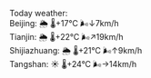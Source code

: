Today weather:  
Beijing: 🌦   🌡️+17°C 🌬️↓7km/h  
Tianjin: 🌦   🌡️+22°C 🌬️↗19km/h  
Shijiazhuang: 🌦   🌡️+21°C 🌬️↑9km/h  
Tangshan: ☀️   🌡️+24°C 🌬️→14km/h  
